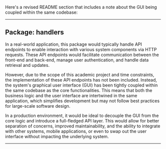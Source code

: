Here's a revised README section that includes a note about the GUI being coupled within the same codebase:

---

## Package: **handlers**

In a real-world application, this package would typically handle API endpoints to enable interaction with various system components via HTTP requests. These API endpoints would facilitate communication between the front-end and back-end, manage user authentication, and handle data retrieval and updates.

However, due to the scope of this academic project and time constraints, the implementation of these API endpoints has not been included. Instead, the system's graphical user interface (GUI) has been tightly coupled within the same codebase as the core functionalities. This means that both the business logic and the user interface are intertwined in the same application, which simplifies development but may not follow best practices for large-scale software design.

In a production environment, it would be ideal to decouple the GUI from the core logic and introduce a full-fledged API layer. This would allow for better separation of concerns, improved maintainability, and the ability to integrate with other systems, mobile applications, or even to swap out the user interface without impacting the underlying system.

---
